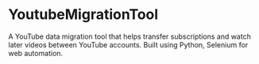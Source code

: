 # YoutubeMigrationTool
A YouTube data migration tool that helps transfer subscriptions and watch later videos between YouTube accounts. Built using Python, Selenium for web automation.
